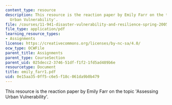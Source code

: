 ```yaml
---
content_type: resource
description: This resource is the reaction paper by Emily Farr on the topic 'Assessing
  Urban Vulnerability'.
file: /courses/11-941-disaster-vulnerability-and-resilience-spring-2005/0e15aa350ff5c6e5f18c061da9b0b479_emily_farr1.pdf
file_type: application/pdf
learning_resource_types:
- Assignments
license: https://creativecommons.org/licenses/by-nc-sa/4.0/
ocw_type: OCWFile
parent_title: Assignments
parent_type: CourseSection
parent_uid: 025decc2-3746-51df-f1f2-1fd5ad489b6e
resourcetype: Document
title: emily_farr1.pdf
uid: 0e15aa35-0ff5-c6e5-f18c-061da9b0b479
---
```

This resource is the reaction paper by Emily Farr on the topic 'Assessing Urban Vulnerability'.